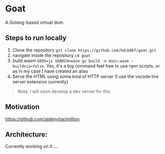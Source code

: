 # Goat

A Golang-based virtual dom.

## Steps to run locally
1. Clone the repository `git clone https://github.com/hdck007/goat.git`
2. navigate inside the repository `cd goat`
3. build wasm `GOOS=js GOARCH=wasm go build -o main.wasm -buildvcs=false`. Yes, it's a big command feel free to use npm scripts, or as in my case I have created an alias
4. Serve the HTML using some kind of HTTP server (I use the vscode live server extension currently)

> Note: I will soon develop a dev server for this

## Motivation
https://github.com/aidenybai/million

## Architecture:

Currently working on it.....
